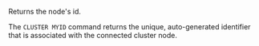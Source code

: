 Returns the node's id.

The `CLUSTER MYID` command returns the unique, auto-generated identifier that is associated with the connected cluster node.

